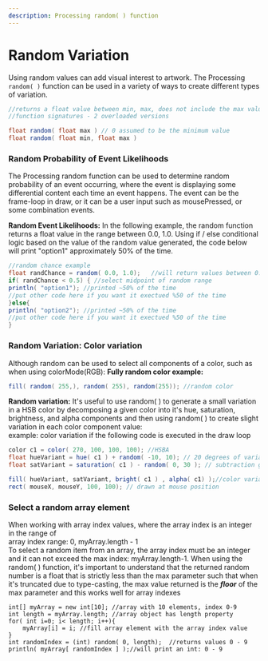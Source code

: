```yaml
---
description: Processing random( ) function
---
```


# Random Variation

Using random values can add visual interest to artwork.  The Processing `random( )`  function can be used in a variety of ways to create different types of variation.

```java
//returns a float value between min, max, does not include the max value
//function signatures - 2 overloaded versions

float random( float max ) // 0 assumed to be the minimum value
float random( float min, float max )
```

### Random Probability of Event Likelihoods

The Processing random function can be used to determine random probability of an event occurring, where the event is displaying some differential content each time an event happens.  The event can be the frame-loop in draw, or it can be a user input such as mousePressed, or some combination events.  

**Random Event Likelihoods:**   In the following example, the random function returns a float value in the range between 0.0, 1.0.  Using if / else conditional logic based on the value of the random value generated, the code below will print "option1" approximately 50% of the time.

```java
//random chance example
float randChance = random( 0.0, 1.0);   //will return values between 0.0, .9999
if( randChance < 0.5) { //select midpoint of random range 
println( "option1"); //printed ~50% of the time
//put other code here if you want it exectued %50 of the time
}else{
println( "option2"); //printed ~50% of the time
//put other code here if you want it exectued %50 of the time
}
```

### Random Variation: Color variation

Although random can be used to select all components of a color, such as when using colorMode\(RGB\): **Fully random color example:**

```java
fill( random( 255,), random( 255), random(255)); //random color
```

**Random variation:**  It's useful to use random\( \) to generate a small variation in a HSB color by decomposing a given color into it's hue, saturation, brightness, and alpha components and then using random\( \) to create slight variation in each color component value:  
example:  color variation if the following code is executed in the draw loop

```java
color c1 = color( 270, 100, 100, 100); //HSBA
float hueVariant = hue( c1 ) + random( -10, 10); // 20 degrees of variation
float satVariant = saturation( c1 ) - random( 0, 30 ); // subtraction gives 30 percent variation in saturation

fill( hueVariant, satVariant, bright( c1 ) , alpha( c1) );//color variation
rect( mouseX, mouseY, 100, 100); // drawn at mouse position
```

### Select a random array element

When working with array index values, where the array index is an integer in the range of  
array index range:  0, myArray.length - 1  
To select a random item from an array, the array index must be an integer and it can not exceed the max index: myArray.length-1.  When using the random\( \) function, it's important to understand that the returned random number is a float that is strictly less than the max parameter such that when it's truncated due to type-casting, the max value returned is the _**floor**_ of the max parameter and this works well for array indexes

```text
int[] myArray = new int[10]; //array with 10 elements, index 0-9
int length = myArray.length; //array object has length property
for( int i=0; i< length; i++){
    myArray[i] = i; //fill array element with the array index value
}
int randomIndex = (int) random( 0, length);  //returns values 0 - 9
println( myArray[ randomIndex ] );//will print an int: 0 - 9
```

